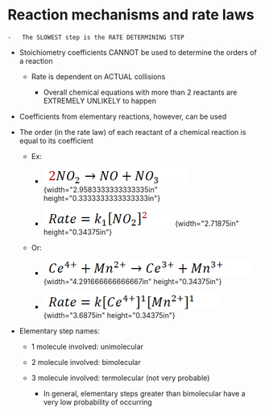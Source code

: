 # Reaction mechanisms and rate laws

    -   The SLOWEST step is the RATE DETERMINING STEP
-   Stoichiometry coefficients CANNOT be used to determine the orders of a reaction

    -   Rate is dependent on ACTUAL collisions

        -   Overall chemical equations with more than 2 reactants are EXTREMELY UNLIKELY to happen
-   Coefficients from elementary reactions, however, can be used
-   The order (in the rate law) of each reactant of a chemical reaction is equal to its coefficient

    -   Ex:

        -   ![](../media/Unit-5-Reaction-mechanisms-and-rate-laws-image1.png){width="2.9583333333333335in" height="0.3333333333333333in"}

        -   ![](../media/Unit-5-Reaction-mechanisms-and-rate-laws-image2.png){width="2.71875in" height="0.34375in"}

    -   Or:

        -   ![](../media/Unit-5-Reaction-mechanisms-and-rate-laws-image3.png){width="4.291666666666667in" height="0.34375in"}

        -   ![](../media/Unit-5-Reaction-mechanisms-and-rate-laws-image4.png){width="3.6875in" height="0.34375in"}
-   Elementary step names:

    -   1 molecule involved: unimolecular

    -   2 molecule involved: bimolecular

    -   3 molecule involved: termolecular (not very probable)

        -   In general, elementary steps greater than bimolecular have a very low probability of occurring




